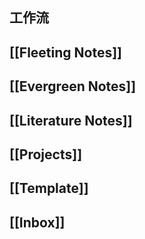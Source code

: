 ## 工作流
## [[Fleeting Notes]]
## [[Evergreen Notes]]
## [[Literature Notes]]
## [[Projects]]
## [[Template]]
## [[Inbox]]